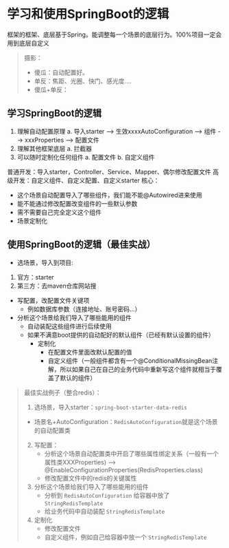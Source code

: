 # 学习和使用SpringBoot的逻辑

框架的框架、底层基于Spring。能调整每一个场景的底层行为。100%项目一定会用到底层自定义

> 摄影：
> - 傻瓜：自动配置好。
> - 单反：焦距、光圈、快门、感光度....
> - 傻瓜+单反：

## 学习SpringBoot的逻辑
1. 理解自动配置原理
   a. 导入starter --> 生效xxxxAutoConfiguration --> 组件 --> xxxProperties --> 配置文件
2. 理解其他框架底层
   a. 拦截器
3. 可以随时定制化任何组件
   a. 配置文件
   b. 自定义组件

普通开发：导入starter，Controller、Service、Mapper、偶尔修改配置文件
高级开发：自定义组件、自定义配置、自定义starter
核心：
- 这个场景自动配置导入了哪些组件，我们能不能@Autowired进来使用
- 能不能通过修改配置改变组件的一些默认参数
- 需不需要自己完全定义这个组件
- 场景定制化

## 使用SpringBoot的逻辑（最佳实战）

-  选场景，导入到项目: 
  1. 官方：starter 
  2. 第三方：去maven仓库网站搜
- 写配置，改配置文件关键项
  - 例如数据库参数（连接地址、账号密码...）
- 分析这个场景给我们导入了哪些能用的组件
  - 自动装配这些组件进行后续使用
  - 如果不满意boot提供的自动配好的默认组件（已经有默认设置的组件）
    - 定制化
      - 在配置文件里面改默认配置的值
      - 自定义组件（一般组件都含有一个@ConditionalMissingBean注解，所以如果自己在自己的业务代码中重新写这个组件就相当于覆盖了默认的组件）
> 最佳实战例子（整合redis）：
> 1. 选场景，导入starter：`spring-boot-starter-data-redis`
>   - 场景名+AutoConfiguration：`RedisAutoConfiguration`就是这个场景的自动配置类
> 2. 写配置：
>    - 分析这个场景自动配置类中开启了哪些属性绑定关系（一般有一个属性类XXXProperties) --> @EnableConfigurationProperties(RedisProperties.class)
>    - 修改配置文件中的redis的关键属性
> 3. 分析这个场景给我们导入了哪些能用的组件
>    - 分析到 `RedisAutoConfiguration`  给容器中放了 `StringRedisTemplate`
>    - 给业务代码中自动装配 `StringRedisTemplate`
> 4. 定制化
>    - 修改配置文件
>    - 自定义组件，例如自己给容器中放一个 `StringRedisTemplate`